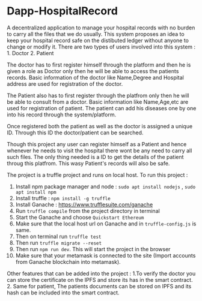 # Dapp-HospitalRecord

A decentralized application to manage your hospital records with no burden to carry all the files that we do usually.
This system proposes an idea to keep your hospital record safe on the distibuted ledger without anyone to change or modify it.
There are two types of users involved into this system : 1. Doctor
                                                         2. Patient
        
The doctor has to first register himself through the platform and then he is given a role as Doctor only then he will be able to access the patients records.
Basic information of the doctor like Name,Degree and Hospital address are used for registration of the doctor.

The Patient also has to first register through the platfrom only then he will be able to consult from a doctor.
Basic information like Name,Age,etc are used for registration of patient.
The patient can add his diseases one by one into his record through the system/platform.

Once registered both the patient as well as the doctor is assigned a unique ID. Through this ID the doctor/patient can be searched.

Though this project any user can register himself as a Patient and hence whenever he needs to visit the hospital there wont be any need to carry all such files.
The only thing needed is a ID to get the details of the patient throug this platfrom.
This wasy Patient's records will also be safe.

The project is a truffle project and runs on local host.
To run this project :

1. Install npm package manager and node : `sudo apt install nodejs` , `sudo apt install npm`
2. Install truffle : `npm install -g truffle`
3. Install Ganache : https://www.trufflesuite.com/ganache
4. Run `truffle compile` from the project directory in terminal
5. Start the Ganache and choose `Quickstart Ethereum`
6. Make sure that the local host url on Ganache and in `truffle-config.js` is same.
6. Then on terminal run `truffle test`
6. Then run `truffle migrate --reset`
7. Then run `npm run dev`. This will start the project in the browser
8. Make sure that your metamask is connected to the site (Import accounts from Ganache blockchain into metamask).

Other features that can be added into the project : 
1.To verify the doctor you can store the certificate on the IPFS and store its has in the smart contract.
2. Same for patient, The patients documents can be stored on IPFS and its hash can be included into the smart contract.




